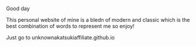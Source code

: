 Good day

This personal website of mine is a bledn of modern and classic which is the best combination of words to represent me so enjoy!

Just go to unknownakatsukiaffiliate.github.io
